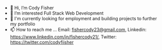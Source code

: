 - 👋 Hi, I’m Cody Fisher
- 👀 I’m interested Full Stack Web Development
- 🌱 I'm currently looking for employment and building projects to further my portfolio 
- 📫 How to reach me ... Email: fishercody23@gmail.com, Linkedin: https://www.linkedin.com/in/fishercody21/, Twitter: https://twitter.com/codyfiisher

<!---
CFisher21/CFisher21 is a ✨ special ✨ repository because its `README.md` (this file) appears on your GitHub profile.
You can click the Preview link to take a look at your changes.
--->
